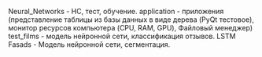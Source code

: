 Neural_Networks  - НС, тест, обучение.
application  - приложения (представление таблицы из базы данных в виде дерева (PyQt тестовое), монитор ресурсов компьютера (CPU, RAM, GPU), Файловый менеджер)
test_films - модель нейронной сети, классификация отзывов. LSTM 
Fasads - Модель нейронной сети, сегментация.
